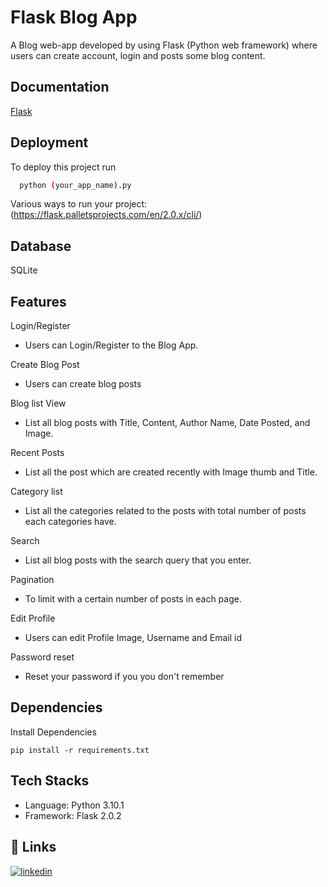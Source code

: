 
# Flask Blog App 
A Blog web-app developed by using Flask (Python web framework) where users can create account, login and posts some blog content.
## Documentation

[Flask](https://flask.palletsprojects.com/en/2.0.x/)


## Deployment

To deploy this project run

```bash
  python (your_app_name).py
```

Various ways to run your project:
(https://flask.palletsprojects.com/en/2.0.x/cli/)

## Database

SQLite

## Features

Login/Register
- Users can Login/Register to the Blog App.

Create Blog Post
- Users can create blog posts 

Blog list View
- List all blog posts with Title, Content, Author Name, Date Posted, and Image.

Recent Posts
- List all the post which are created recently with Image thumb and Title.

Category list
- List all the categories related to the posts with total number of posts each categories have.

Search
- List all blog posts with the search query that you enter.

Pagination
- To limit with a certain number of posts in each page.

Edit Profile
- Users can edit Profile Image, Username and Email id

Password reset
- Reset your password if you you don't remember




## Dependencies

Install Dependencies

    pip install -r requirements.txt
## Tech Stacks

- Language: Python 3.10.1
- Framework: Flask 2.0.2
## 🔗 Links

[![linkedin](https://www.linkedin.com/in/ishivamsharma)](https://www.linkedin.com/in/ishivamsharma)

